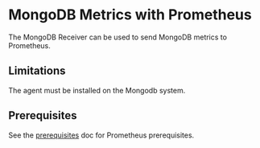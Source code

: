 # MongoDB Metrics with Prometheus

The MongoDB Receiver can be used to send MongoDB metrics to Prometheus.

## Limitations

The agent must be installed on the Mongodb system.

## Prerequisites

See the [prerequisites](../README.md) doc for Prometheus prerequisites.
